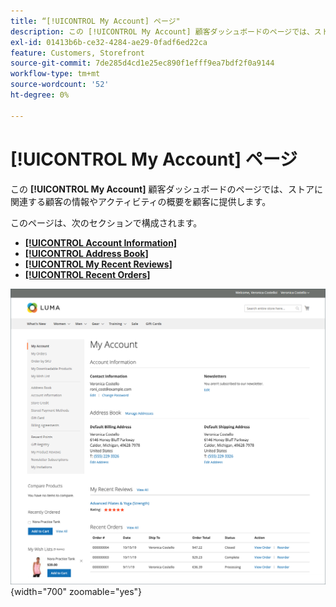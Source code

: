 ```yaml
---
title: “[!UICONTROL My Account] ページ"
description: この [!UICONTROL My Account] 顧客ダッシュボードのページでは、ストアに関連する顧客の情報やアクティビティの概要を顧客に提供します。
exl-id: 01413b6b-ce32-4284-ae29-0fadf6ed22ca
feature: Customers, Storefront
source-git-commit: 7de285d4cd1e25ec890f1efff9ea7bdf2f0a9144
workflow-type: tm+mt
source-wordcount: '52'
ht-degree: 0%

---
```


# [!UICONTROL My Account] ページ

この **[!UICONTROL My Account]** 顧客ダッシュボードのページでは、ストアに関連する顧客の情報やアクティビティの概要を顧客に提供します。

このページは、次のセクションで構成されます。

* [**[!UICONTROL Account Information]**](../customers/account-dashboard-account-information.md)
* [**[!UICONTROL Address Book]**](../customers/account-dashboard-address-book.md)
* [**[!UICONTROL My Recent Reviews]**](../merchandising-promotions/product-reviews.md#product-reviews-on-the-storefront)
* [**[!UICONTROL Recent Orders]**](../stores-purchase/orders-storefront.md#view-recently-ordered-products)

![ストアフロントのマイアカウントページ](assets/account-dashboard-my-account.png){width="700" zoomable="yes"}

